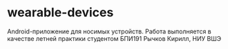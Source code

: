 # wearable-devices
Android-приложение для носимых устройств. Работа выполняется в качестве летней практики студентом БПИ191 Рычков Кирилл, НИУ ВШЭ
